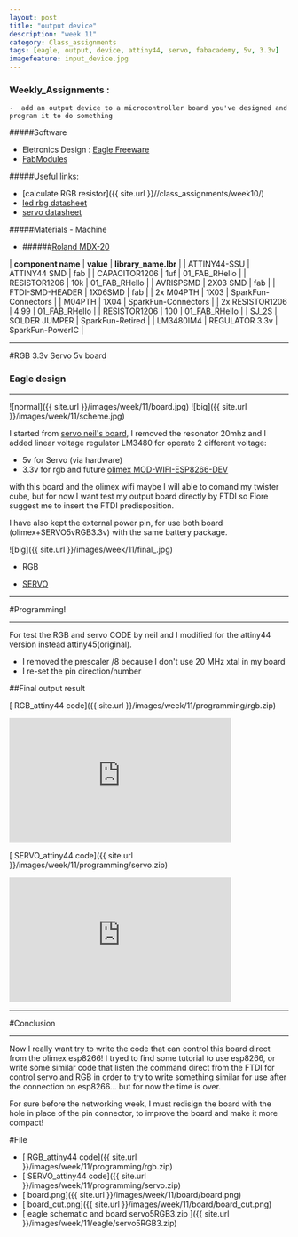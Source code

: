 ```yaml
---
layout: post
title: "output device"
description: "week 11"
category: Class_assignments
tags: [eagle, output, device, attiny44, servo, fabacademy, 5v, 3.3v]
imagefeature: input_device.jpg
---
```


### Weekly_Assignments :

	-  add an output device to a microcontroller board you've designed and program it to do something

#####Software

- Eletronics Design : [Eagle Freeware](http://www.cadsoftusa.com/download-eagle/)
- [FabModules](www.fabmodules.org)

#####Useful links:

- [calculate RGB resistor]({{ site.url }}//class_assignments/week10/)
- [led rbg datasheet](http://media.digikey.com/pdf/Data%20Sheets/CREE%20Power/CLV1A-FKB_Rev5.pdf)
- [servo datasheet](http://datasheet.sparkgo.com.br/SG90Servo.pdf)

#####Materials - Machine

- ######[Roland MDX-20](http://www.rolanddg.com/product/3d/3d/mdx-20_15/mdx-20_15.html)


| **component name** | **value** | **library_name.lbr** |
| ATTINY44-SSU | ATTINY44 SMD | fab |
| CAPACITOR1206 | 1uf | 01_FAB_RHello |
| RESISTOR1206 | 10k | 01_FAB_RHello |
| AVRISPSMD | 2X03 SMD | fab |
| FTDI-SMD-HEADER | 1X06SMD | fab |
| 2x M04PTH | 1X03 | SparkFun-Connectors |
| M04PTH | 1X04 | SparkFun-Connectors |
| 2x RESISTOR1206 | 4.99 | 01_FAB_RHello |
| RESISTOR1206 | 100 | 01_FAB_RHello |
| SJ_2S | SOLDER JUMPER  | SparkFun-Retired |
| LM3480IM4 | REGULATOR 3.3v  | SparkFun-PowerIC |


****

#RGB 3.3v Servo 5v board 

### Eagle design

****

![normal]({{ site.url }}/images/week/11/board.jpg)
![big]({{ site.url }}/images/week/11/scheme.jpg)

I started from [servo neil's board](http://academy.cba.mit.edu/classes/output_devices/servo/hello.servo.44.png), I removed the resonator 20mhz and I added linear voltage regulator LM3480 for operate 2 different voltage:

- 5v for Servo (via hardware)
- 3.3v for rgb and future [olimex MOD-WIFI-ESP8266-DEV](https://www.olimex.com/Products/IoT/MOD-WIFI-ESP8266-DEV/open-source-hardware)

with this board and the olimex wifi maybe I will able to comand my twister cube, but for now I want test my output board directly by FTDI so Fiore suggest me to insert the FTDI predisposition. 

I have also kept the external power pin, for use both board (olimex+SERVO5vRGB3.3v) with the same battery package.

![big]({{ site.url }}/images/week/11/final_.jpg)


- RGB

- [SERVO ](http://datasheet.sparkgo.com.br/SG90Servo.pdf)


****

#Programming!

****

For test the RGB and servo CODE by neil and I modified for the attiny44 version instead attiny45(original).

- I removed the prescaler /8 because I don't use 20 MHz xtal in my board
- I re-set the pin direction/number



##Final output result 

[<i class="fa fa-floppy-o"></i> RGB_attiny44 code]({{ site.url }}/images/week/11/programming/rgb.zip)

<div class="flex-video widescreen vimeo">
  <iframe src="http://player.vimeo.com/video/126343689" width="400" height="225" frameborder="0" webkitAllowFullScreen mozallowfullscreen allowFullScreen></iframe>
</div>

[<i class="fa fa-floppy-o"></i> SERVO_attiny44 code]({{ site.url }}/images/week/11/programming/servo.zip)

<div class="flex-video widescreen vimeo">
  <iframe src="http://player.vimeo.com/video/126343369" width="400" height="225" frameborder="0" webkitAllowFullScreen mozallowfullscreen allowFullScreen></iframe>
</div>

 
****

#Conclusion

****

Now I really want try to write the code that can control this board direct from the olimex esp8266!
I tryed to find some tutorial to use esp8266, or write some similar code that listen the command direct from the FTDI for control servo and RGB in order to try to write something similar for use after the connection on esp8266... but for now the time is over.

For sure before the networking week, I must redisign the board with the hole in place of the pin connector, to improve the board and make it more compact!



#File


- [<i class="fa fa-floppy-o"></i> RGB_attiny44 code]({{ site.url }}/images/week/11/programming/rgb.zip)
- [<i class="fa fa-floppy-o"></i> SERVO_attiny44 code]({{ site.url }}/images/week/11/programming/servo.zip)
- [<i class="fa fa-file-image-o"></i> board.png]({{ site.url }}/images/week/11/board/board.png)
- [<i class="fa fa-file-image-o"></i> board_cut.png]({{ site.url }}/images/week/11/board/board_cut.png)
- [<i class="fa fa-floppy-o"></i> eagle schematic and board servo5RGB3.zip ]({{ site.url }}/images/week/11/eagle/servo5RGB3.zip)

